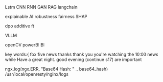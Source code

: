 Lstm
CNN
RNN
GAN
RAG
langchain

explainable AI
robustness
fairness
SHAP

dpo 
additive ft

VLLM

openCV
powerBI
BI


key words:{ 
fox five news
thanks
thank you
you're watching the 10:00 news
while
Have a great night.
good evening
(continue s17) are important



ngx.log(ngx.ERR, "Base64 Hash: " .. base64_hash)
/usr/local/openresty/nginx/logs




